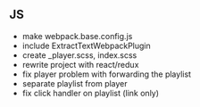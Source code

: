 ## JS

- make webpack.base.config.js
- include ExtractTextWebpackPlugin
- create _player.scss, index.scss
- rewrite project with react/redux
- fix player problem with forwarding the playlist
- separate playlist from player
- fix click handler on playlist (link only)
